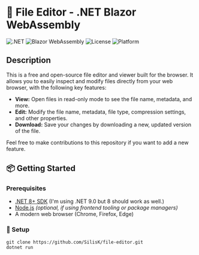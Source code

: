 # 📝 File Editor - .NET Blazor WebAssembly

![.NET](https://img.shields.io/badge/dotnet-8.0+-purple?logo=dotnet)
![Blazor WebAssembly](https://img.shields.io/badge/Blazor-WebAssembly-blueviolet?logo=blazor)
![License](https://img.shields.io/github/license/SilisK/file-editor)
![Platform](https://img.shields.io/badge/platform-Web%20Browser-lightgrey?logo=google-chrome)

## Description
This is a free and open-source file editor and viewer built for the browser. It allows you to easily inspect and modify files directly from your web browser, with the following key features:

- **View:** Open files in read-only mode to see the file name, metadata, and more.
- **Edit:** Modify the file name, metadata, file type, compression settings, and other properties.
- **Download:** Save your changes by downloading a new, updated version of the file.

Feel free to make contributions to this repository if you want to add a new feature.

## 📦 Getting Started

### Prerequisites

- [.NET 8+ SDK](https://dotnet.microsoft.com/en-us/download) (I'm using .NET 9.0 but 8 should work as well.)
- [Node.js](https://nodejs.org/) *(optional, if using frontend tooling or package managers)*
- A modern web browser (Chrome, Firefox, Edge)

### 🚧 Setup

```
git clone https://github.com/SilisK/file-editor.git
dotnet run
```
